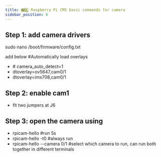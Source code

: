 ```yaml
---
title: 🅾️6️⃣ Raspberry Pi CM5 basic commands for camera
sidebar_position: 6
---
```


## Step 1: add camera drivers
 sudo nano /boot/firmware/config.txt

add below #Automatically load overlays
- \# camera_auto_detect=1
- dtoverlay=ov5647,cam0/1
- dtoverlay=imx708,cam0/1

## Step 2: enable cam1
- fit two jumpers at J6

## Step 3: open the camera using
- rpicam-hello #run 5s
- rpicam-hello -t0 #always run
- rpicam-hello --camera 0/1 #select which camera to run, can run both together in different terminals
